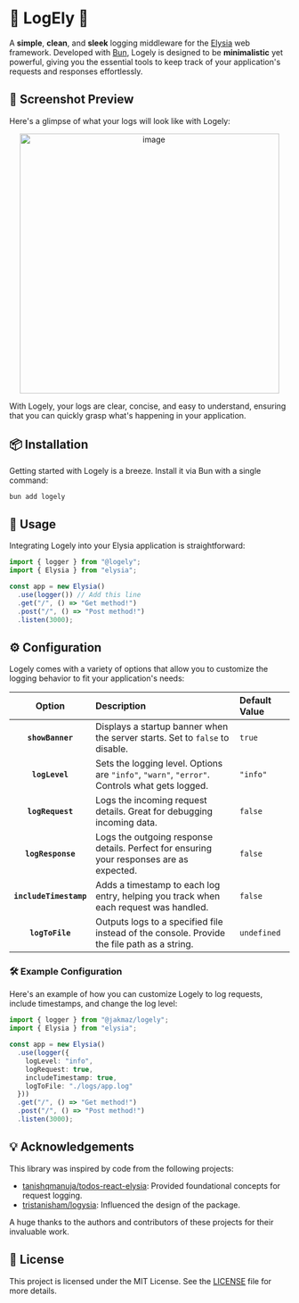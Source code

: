 # 📝 LogEly 🦊

A **simple**, **clean**, and **sleek** logging middleware for the [Elysia](https://elysiajs.com) web framework. Developed with [Bun](https://bun.sh), Logely is designed to be **minimalistic** yet powerful, giving you the essential tools to keep track of your application's requests and responses effortlessly.

## 📸 Screenshot Preview

Here's a glimpse of what your logs will look like with Logely:

<div align="center">
  <img width="466" alt="image" src="https://github.com/user-attachments/assets/c8617d33-6b5a-4137-be30-1f17ce510afc">
</div>


With Logely, your logs are clear, concise, and easy to understand, ensuring that you can quickly grasp what's happening in your application.

## 📦 Installation

Getting started with Logely is a breeze. Install it via Bun with a single command:

```sh
bun add logely
```

## 🚀 Usage

Integrating Logely into your Elysia application is straightforward:

```typescript
import { logger } from "@logely";
import { Elysia } from "elysia";

const app = new Elysia()
  .use(logger()) // Add this line
  .get("/", () => "Get method!")
  .post("/", () => "Post method!")
  .listen(3000);
```

## ⚙️ Configuration

Logely comes with a variety of options that allow you to customize the logging behavior to fit your application's needs:

|        Option        | Description                                                                                       | Default Value             |
|:--------------------:|:--------------------------------------------------------------------------------------------------|:--------------------------|
|    **`showBanner`**  | Displays a startup banner when the server starts. Set to `false` to disable.                       | `true`                    |
|    **`logLevel`**    | Sets the logging level. Options are `"info"`, `"warn"`, `"error"`. Controls what gets logged.      | `"info"`                  |
|    **`logRequest`**  | Logs the incoming request details. Great for debugging incoming data.                              | `false`                   |
|   **`logResponse`**  | Logs the outgoing response details. Perfect for ensuring your responses are as expected.           | `false`                   |
| **`includeTimestamp`** | Adds a timestamp to each log entry, helping you track when each request was handled.             | `false`                   |
|   **`logToFile`**    | Outputs logs to a specified file instead of the console. Provide the file path as a string.        | `undefined`               |

### 🛠 Example Configuration

Here's an example of how you can customize Logely to log requests, include timestamps, and change the log level:

```typescript
import { logger } from "@jakmaz/logely";
import { Elysia } from "elysia";

const app = new Elysia()
  .use(logger({
    logLevel: "info",
    logRequest: true,
    includeTimestamp: true,
    logToFile: "./logs/app.log"
  }))
  .get("/", () => "Get method!")
  .post("/", () => "Post method!")
  .listen(3000);
```

## 💡 Acknowledgements

This library was inspired by code from the following projects:

- [tanishqmanuja/todos-react-elysia](https://github.com/tanishqmanuja/todos-react-elysia): Provided foundational concepts for request logging.
- [tristanisham/logysia](https://github.com/tristanisham/logysia): Influenced the design of the package.

A huge thanks to the authors and contributors of these projects for their invaluable work.

## 📄 License

This project is licensed under the MIT License. See the [LICENSE](LICENSE) file for more details.
